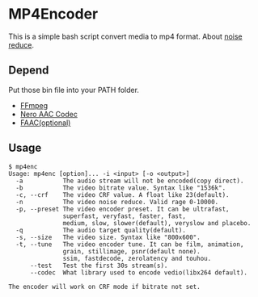 # MP4Encoder
This is a simple bash script convert media to mp4 format. About [noise reduce](http://blog.mengcraft.com/2016/think-in-x264-video-noise-reduce/).

## Depend
Put those bin file into your PATH folder.
- [FFmpeg](http://www.ffmpeg.org/)
- [Nero AAC Codec](http://www.nero.com/enu/company/about-nero/nero-aac-codec.php)
- [FAAC(optional)](http://www.audiocoding.com/faac.html)

## Usage
```
$ mp4enc 
Usage: mp4enc [option]... -i <input> [-o <output>]
  -a           The audio stream will not be encoded(copy direct).
  -b           The video bitrate value. Syntax like "1536k".
  -c, --crf    The video CRF value. A float like 23(default).
  -n           The video noise reduce. Valid rage 0-10000.
  -p, --preset The video encoder preset. It can be ultrafast,
               superfast, veryfast, faster, fast,
               medium, slow, slower(default), veryslow and placebo.
  -q           The audio target quality(default).
  -s, --size   The video size. Syntax like "800x600".
  -t, --tune   The video encoder tune. It can be film, animation,
               grain, stillimage, psnr(default none).
               ssim, fastdecode, zerolatency and touhou.
      --test   Test the first 30s stream(s).
      --codec  What library used to encode vedio(libx264 default).

The encoder will work on CRF mode if bitrate not set.
```
